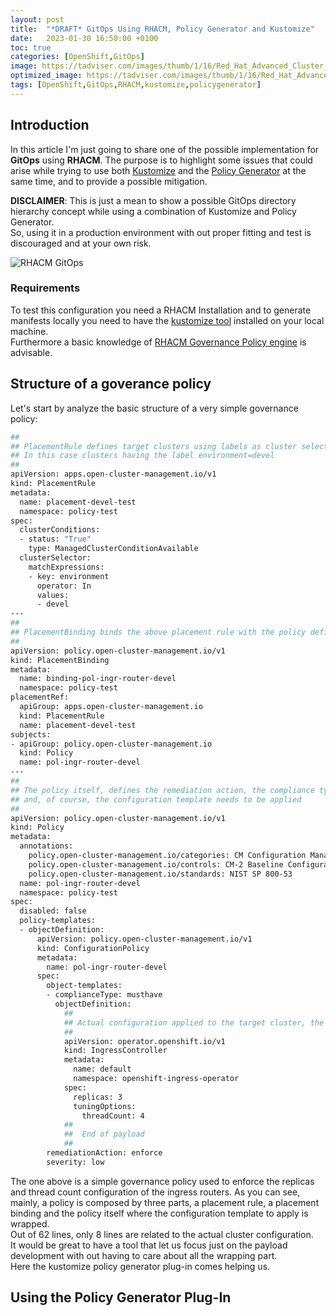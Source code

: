 ```yaml
---
layout: post
title:  "*DRAFT* GitOps Using RHACM, Policy Generator and Kustomize"
date:   2023-01-30 16:50:00 +0100
toc: true
categories: [OpenShift,GitOps]
image: https://tadviser.com/images/thumb/1/16/Red_Hat_Advanced_Cluster_Management_for_Kubernetes_2.3.png/840px-Red_Hat_Advanced_Cluster_Management_for_Kubernetes_2.3.png
optimized_image: https://tadviser.com/images/thumb/1/16/Red_Hat_Advanced_Cluster_Management_for_Kubernetes_2.3.png/840px-Red_Hat_Advanced_Cluster_Management_for_Kubernetes_2.3.png
tags: [OpenShift,GitOps,RHACM,kustomize,policygenerator]
---
```


## Introduction

In this article I'm just going to share one of the possible implementation for **GitOps** using **RHACM**.
The purpose is to highlight some issues that could arise while trying to use both [Kustomize](https://kustomize.io/) and the [Policy Generator](https://github.com/stolostron/policy-generator-plugin) at the same time, and to provide a possible mitigation.

**DISCLAIMER**: This is just a mean to show a possible GitOps directory hierarchy concept while using a combination of Kustomize and Policy Generator.  
So, using it in a production environment with out proper fitting and test is discouraged and at your own risk.

![RHACM GitOps](https://tadviser.com/images/thumb/1/16/Red_Hat_Advanced_Cluster_Management_for_Kubernetes_2.3.png/840px-Red_Hat_Advanced_Cluster_Management_for_Kubernetes_2.3.png)

### Requirements

To test this configuration you need a RHACM Installation and to generate manifests locally you need to have the [kustomize tool](https://kubectl.docs.kubernetes.io/installation/kustomize/) installed on your local machine.  
Furthermore a basic knowledge of [RHACM Governance Policy engine](https://access.redhat.com/documentation/en-us/red_hat_advanced_cluster_management_for_kubernetes/2.6/html-single/governance/index) is advisable.

## Structure of a goverance policy

Let's start by analyze the basic structure of a very simple governance policy:
```bash
##
## PlacementRule defines target clusters using labels as cluster selector
## In this case clusters having the label environment=devel
##
apiVersion: apps.open-cluster-management.io/v1
kind: PlacementRule
metadata:
  name: placement-devel-test
  namespace: policy-test
spec:
  clusterConditions:
  - status: "True"
    type: ManagedClusterConditionAvailable
  clusterSelector:
    matchExpressions:
    - key: environment
      operator: In
      values:
      - devel
---
##
## PlacementBinding binds the above placement rule with the policy definition
##
apiVersion: policy.open-cluster-management.io/v1
kind: PlacementBinding
metadata:
  name: binding-pol-ingr-router-devel
  namespace: policy-test
placementRef:
  apiGroup: apps.open-cluster-management.io
  kind: PlacementRule
  name: placement-devel-test
subjects:
- apiGroup: policy.open-cluster-management.io
  kind: Policy
  name: pol-ingr-router-devel
---
##
## The policy itself, defines the remediation action, the compliance type, the severity
## and, of course, the configuration template needs to be applied
##
apiVersion: policy.open-cluster-management.io/v1
kind: Policy
metadata:
  annotations:
    policy.open-cluster-management.io/categories: CM Configuration Management
    policy.open-cluster-management.io/controls: CM-2 Baseline Configuration
    policy.open-cluster-management.io/standards: NIST SP 800-53
  name: pol-ingr-router-devel
  namespace: policy-test
spec:
  disabled: false
  policy-templates:
  - objectDefinition:
      apiVersion: policy.open-cluster-management.io/v1
      kind: ConfigurationPolicy
      metadata:
        name: pol-ingr-router-devel
      spec:
        object-templates:
        - complianceType: musthave
          objectDefinition:
            ##
            ## Actual configuration applied to the target cluster, the real payload
            ##
            apiVersion: operator.openshift.io/v1
            kind: IngressController
            metadata:
              name: default
              namespace: openshift-ingress-operator
            spec:
              replicas: 3
              tuningOptions:
                threadCount: 4
            ##
            ##  End of payload
            ##
        remediationAction: enforce
        severity: low
```
The one above is a simple governance policy used to enforce the replicas and thread count configuration of the ingress routers. As you can see, mainly, a policy is composed by three parts, a placement rule, a placement binding and the policy itself where the configuration template to apply is wrapped.  
Out of 62 lines, only 8 lines are related to the actual cluster configuration.  
It would be great to have a tool that let us focus just on the payload development with out having to care about all the wrapping part.  
Here the kustomize policy generator plug-in comes helping us.

## Using the Policy Generator Plug-In
